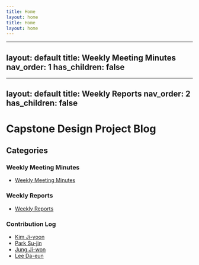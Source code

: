 ```yaml
---
title: Home
layout: home
title: Home
layout: home
---
```

---
layout: default
title: Weekly Meeting Minutes
nav_order: 1
has_children: false
---
---
layout: default
title: Weekly Reports
nav_order: 2
has_children: false
---

# Capstone Design Project Blog

## Categories

### Weekly Meeting Minutes
- [Weekly Meeting Minutes](weekly-meeting-minutes/)

### Weekly Reports
- [Weekly Reports](weekly-reports/)

### Contribution Log
- [Kim Ji-yoon](contribution-log/kim-ji-yoon/)
- [Park Su-jin](contribution-log/park-su-jin/)
- [Jung Ji-won](contribution-log/jung-ji-won/)
- [Lee Da-eun](contribution-log/lee-da-eun/)
